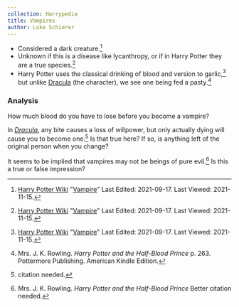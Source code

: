 ```yaml
---
collection: Harrypedia
title: Vampires
author: Luke Schierer
---
```



* Considered a dark creature.[^211115-3]
* Unknown if this is a disease like lycanthropy, or if in Harry Potter they are
  a true species.[^211115-4]
* Harry Potter uses the classical drinking of blood and version to garlic,[^211115-5]
  but unlike [Dracula][] (the character), we see one being fed a pasty.[^211115-6]

### Analysis

How much blood do you have to lose before you become a vampire?

In _[Dracula][]_, any bite causes a loss of willpower, but only actually dying will
cause you to become one.[^210513-6]  Is that true here?  If so, is anything
left of the original person when you change?

It seems to be implied that vampires may not be beings of pure evil.[^210513-7] 
Is this a true or false impression?


[^210513-7]: Mrs. J. K. Rowling. _Harry Potter and the Half-Blood Prince_
    Better citation needed.

[^210513-6]: citation needed.

[Dracula]: https://www.gutenberg.org/ebooks/345

[^211115-3]: [Harry Potter Wiki](https://harrypotter.fandom.com/wiki/)
    "[Vampire](https://harrypotter.fandom.com/wiki/Vampire)"
    Last Edited: 2021-09-17. Last Viewed: 2021-11-15.

[^211115-4]: [Harry Potter Wiki](https://harrypotter.fandom.com/wiki/)
"[Vampire](https://harrypotter.fandom.com/wiki/Vampire)"
Last Edited: 2021-09-17. Last Viewed: 2021-11-15.

[^211115-5]: [Harry Potter Wiki](https://harrypotter.fandom.com/wiki/)
"[Vampire](https://harrypotter.fandom.com/wiki/Vampire)"
Last Edited: 2021-09-17. Last Viewed: 2021-11-15.

[^211115-6]: Mrs. J. K. Rowling.
    _Harry Potter and the Half-Blood Prince_
    p. 263. Pottermore Publishing. American Kindle Edition. 
